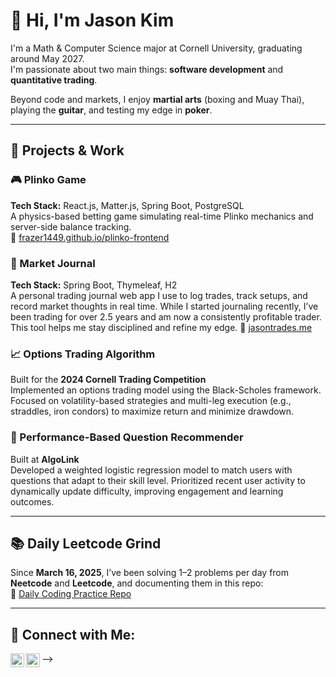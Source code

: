 # 👋 Hi, I'm Jason Kim

I'm a Math & Computer Science major at Cornell University, graduating around May 2027.  
I'm passionate about two main things: **software development** and **quantitative trading**.

Beyond code and markets, I enjoy **martial arts** (boxing and Muay Thai), playing the **guitar**, and testing my edge in **poker**.

---

## 🧠 Projects & Work

### 🎮 Plinko Game  
**Tech Stack:** React.js, Matter.js, Spring Boot, PostgreSQL  
A physics-based betting game simulating real-time Plinko mechanics and server-side balance tracking.  
🔗 [frazer1449.github.io/plinko-frontend](https://frazer1449.github.io/plinko-frontend/)

### 📓 Market Journal  
**Tech Stack:** Spring Boot, Thymeleaf, H2  
A personal trading journal web app I use to log trades, track setups, and record market thoughts in real time.
While I started journaling recently, I’ve been trading for over 2.5 years and am now a consistently profitable trader. This tool helps me stay disciplined and refine my edge.
🔗 [jasontrades.me](https://jasontrades.me)

### 📈 Options Trading Algorithm  
Built for the **2024 Cornell Trading Competition**  
Implemented an options trading model using the Black-Scholes framework. Focused on volatility-based strategies and multi-leg execution (e.g., straddles, iron condors) to maximize return and minimize drawdown.

### 🎯 Performance-Based Question Recommender  
Built at **AlgoLink**  
Developed a weighted logistic regression model to match users with questions that adapt to their skill level. Prioritized recent user activity to dynamically update difficulty, improving engagement and learning outcomes.

---

## 📚 Daily Leetcode Grind

Since **March 16, 2025**, I’ve been solving 1–2 problems per day from **Neetcode** and **Leetcode**, and documenting them in this repo:  
🔗 [Daily Coding Practice Repo](https://github.com/frazer1449)

---

<h2> 🤳 Connect with Me:</h2>

[<img align="left" alt="Jason Kim | GitHub" width="22px" src="https://cdn.jsdelivr.net/npm/simple-icons@v3/icons/github.svg" />][github]
[<img align="left" alt="Jason Kim | LinkedIn" width="22px" src="https://cdn.jsdelivr.net/npm/simple-icons@v3/icons/linkedin.svg" />][linkedin]

[github]: https://github.com/frazer1449
[linkedin]: https://www.linkedin.com/in/frazer10/

<!--
Jason Kim's GitHub profile
-->
-->
